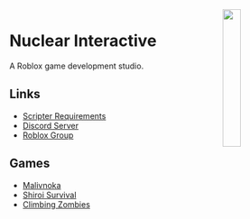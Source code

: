 <img src="https://user-images.githubusercontent.com/86300361/183279854-3f38ab84-1156-4ceb-a639-32cbc2efbf65.png" align="right" width="25%"/>

# Nuclear Interactive
A Roblox game development studio.

## Links
- [Scripter Requirements](https://github.com/Nuclear-Interactive/.github/blob/main/REQUIREMENTS.md)
- [Discord Server](https://discord.gg/rTsxMxy8nW)
- [Roblox Group](https://www.roblox.com/groups/7778888/Nuclear-Interactive)

## Games
- [Malivnoka](https://www.roblox.com/games/7474630005/Malivnoka)
- [Shiroi Survival](https://www.roblox.com/games/8011403018/Shiroi-Survival)
- [Climbing Zombies](https://www.roblox.com/games/9173253245/Climbing-Zombies)
